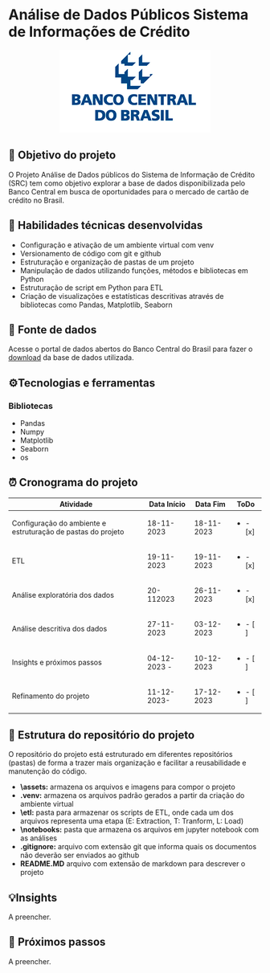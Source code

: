 # Análise de Dados Públicos Sistema de Informações de Crédito 
<p align="center">
<img src= "./assets/banco-central-logo.png"
</p>

## 🎯 Objetivo do projeto
O Projeto Análise de Dados públicos do Sistema de Informação de Crédito (SRC) tem como objetivo explorar a base de dados disponibilizada pelo Banco Central em busca de oportunidades para o mercado de cartão de crédito no Brasil.

## 🤖 Habilidades técnicas desenvolvidas 
- Configuração e ativação de um ambiente virtual com venv
- Versionamento de código com git e github
- Estruturação e organização de pastas de um projeto
- Manipulação de dados utilizando funções, métodos e bibliotecas em Python
- Estruturação de script em Python para ETL
- Criação de visualizações e estatísticas descritivas através de bibliotecas como Pandas, Matplotlib, Seaborn


## 🔎 Fonte de dados 
Acesse o portal de dados abertos do Banco Central do Brasil para fazer o [download](https://dadosabertos.bcb.gov.br/dataset/scr_data) da base de dados utilizada.

## ⚙️Tecnologias e ferramentas
### Bibliotecas
- Pandas
- Numpy
- Matplotlib
- Seaborn
- os


## ⏰ Cronograma do projeto

Atividade | Data Início | Data Fim | ToDo
----------|-------------|----------|------
Configuração do ambiente e estruturação de pastas do projeto| 18-11-2023 | 18-11-2023 | <ul><li>- [x] </li>
ETL | 19-11-2023 | 19-11-2023|  <ul><li>- [x] </li>
Análise exploratória dos dados|20-112023|26-11-2023 | <ul><li>- [x] </li>
Análise descritiva dos dados|27-11-2023| 03-12-2023|<ul><li>- [ ] </li> 
Insights e próximos passos|04-12-2023 -|10-12-2023 |<ul><li>- [ ] </li> 
Refinamento do projeto|11-12-2023-|17-12-2023|<ul><li>- [ ] </li> 


## 📁 Estrutura do repositório do projeto
O repositório do projeto está estruturado em diferentes repositórios (pastas) de forma a trazer mais organização e facilitar a reusabilidade e manutenção do código.

- <b>\assets:</b> armazena os arquivos e imagens para compor o projeto
- <b>\.venv:</b> armazena os arquivos padrão gerados a partir da criação do ambiente virtual
- <b> \etl:</b> pasta para armazenar os scripts de ETL, onde cada um dos arquivos representa uma etapa (E: Extraction, T: Tranform, L: Load)
- <b>\notebooks:</b> pasta que armazena os arquivos em jupyter notebook com as análises
- <b>.gitignore:</b> arquivo com extensão git que informa quais os documentos não deverão ser enviados ao github
- <b>README.MD</b> arquivo com extensão de markdown para descrever o projeto


## 💡Insights
A preencher.

## 👣 Próximos passos
A preencher.